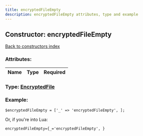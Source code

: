 ```yaml
---
title: encryptedFileEmpty
description: encryptedFileEmpty attributes, type and example
---
```

## Constructor: encryptedFileEmpty  
[Back to constructors index](index.md)



### Attributes:

| Name     |    Type       | Required |
|----------|:-------------:|---------:|



### Type: [EncryptedFile](../types/EncryptedFile.md)


### Example:

```
$encryptedFileEmpty = ['_' => 'encryptedFileEmpty', ];
```  

Or, if you're into Lua:  


```
encryptedFileEmpty={_='encryptedFileEmpty', }

```


